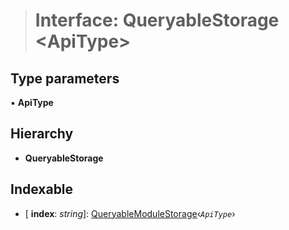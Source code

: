 > # Interface: QueryableStorage <**ApiType**>

## Type parameters

▪ **ApiType**

## Hierarchy

* **QueryableStorage**

## Indexable

* \[ **index**: *string*\]: [QueryableModuleStorage](_types_.queryablemodulestorage.md)‹*`ApiType`*›